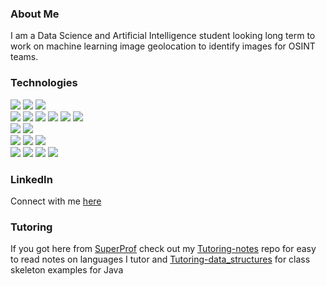 ### About Me

I am a Data Science and Artificial Intelligence student looking long term to work on machine learning image geolocation to identify images for OSINT teams.

### Technologies

![](https://img.shields.io/badge/Java-grey?style=for-the-badge&logo=java&logoColor=white)
![](https://img.shields.io/badge/Gradle-grey?style=for-the-badge&logo=gradle&logoColor=white)
![](https://img.shields.io/badge/Springboot-grey?style=for-the-badge&logo=springboot&logoColor=white)
</br>
![](https://img.shields.io/badge/Python-grey?style=for-the-badge&logo=python&logoColor=white)
![](https://img.shields.io/badge/Numpy-grey?style=for-the-badge&logo=numpy&logoColor=white)
![](https://img.shields.io/badge/Tensorflow-grey?style=for-the-badge&logo=tensorflow&logoColor=white)
![](https://img.shields.io/badge/Pandas-grey?style=for-the-badge&logo=pandas&logoColor=white)
![](https://img.shields.io/badge/Flask-grey?style=for-the-badge&logo=flask&logocolor=white)
![](https://img.shields.io/badge/FastAPI-grey?style=for-the-badge&logo=fastapi&logocolor=white)
</br>
![](https://img.shields.io/badge/Octave-grey?style=for-the-badge&logo=octave&logocolor=white)
![](https://img.shields.io/badge/MySQL-grey?style=for-the-badge&logo=mysql&logocolor=white)
</br>
![](https://img.shields.io/badge/Git-grey?style=for-the-badge&logo=git&logocolor=white)
![](https://img.shields.io/badge/Docker-grey?style=for-the-badge&logo=docker&logocolor=white)
![](https://img.shields.io/badge/Heroku-grey?style=for-the-badge&logo=heroku&logocolor=white)
</br>
![](https://img.shields.io/badge/Pop_OS!-grey?style=for-the-badge&logo=popos&logocolor=white)
![](https://img.shields.io/badge/Ubuntu-grey?style=for-the-badge&logo=ubuntu&logocolor=white)
![](https://img.shields.io/badge/Windows-grey?style=for-the-badge&logo=windows&logocolor=white)
![](https://img.shields.io/badge/Excel-grey?style=for-the-badge&logo=microsoftexcel&logocolor=white)



### LinkedIn
Connect with me [here](https://www.linkedin.com/in/leondebnath/)

### Tutoring

If you got here from [SuperProf](https://www.superprof.co.uk/) check out my [Tutoring-notes](https://github.com/S010MON/Tutoring-notes) repo for easy to read notes on languages I tutor and [Tutoring-data_structures](https://github.com/S010MON/Tutoring-data_structures) for class skeleton examples for Java


